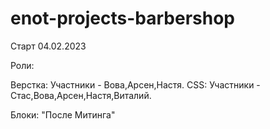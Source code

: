 # enot-projects-barbershop 
Старт 04.02.2023

Роли:

Верстка: Участники - Вова,Арсен,Настя.
СSS: Участники - Стас,Вова,Арсен,Настя,Виталий.

Блоки: "После Митинга"
